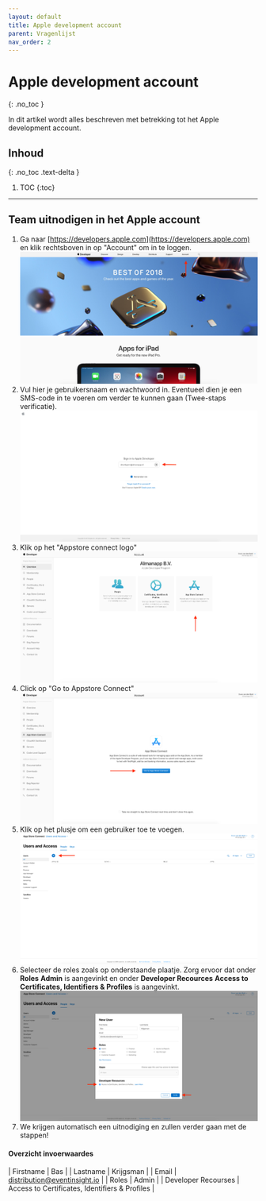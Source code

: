 ```yaml
---
layout: default
title: Apple development account
parent: Vragenlijst
nav_order: 2
---
```


# Apple development account
{: .no_toc }

In dit artikel wordt alles beschreven met betrekking tot het Apple development account.

## Inhoud
{: .no_toc .text-delta }

1. TOC
{:toc}

---

## Team uitnodigen in het Apple account

1. Ga naar [https://developers.apple.com](https://developers.apple.com) en klik rechtsboven in op "Account" om in te loggen. 
![](/assets/screenshots/vragenlijst/stap1.png)
2. Vul hier je gebruikersnaam en wachtwoord in. Eventueel dien je een SMS-code in te voeren om verder te kunnen gaan (Twee-staps verificatie).
![](/assets/screenshots/vragenlijst/stap2.png)
3. Klik op het "Appstore connect logo"
![](/assets/screenshots/vragenlijst/stap3.png)
4. Click op "Go to Appstore Connect"
![](/assets/screenshots/vragenlijst/stap4.png)
5. Klik op het plusje om een gebruiker toe te voegen.
![](/assets/screenshots/vragenlijst/stap5.png)
6. Selecteer de roles zoals op onderstaande plaatje. Zorg ervoor dat onder __Roles__ **Admin** is aangevinkt en onder __Developer Recources__ **Access to Certificates, Identifiers & Profiles** is aangevinkt.
![](/assets/screenshots/vragenlijst/stap6.png)
7. We krijgen automatisch een uitnodiging en zullen verder gaan met de stappen!

#### Overzicht invoerwaardes

| Firstname | Bas |
| Lastname | Krijgsman |
| Email | distribution@eventinsight.io |
| Roles | Admin |
| Developer Recourses | Access to Certificates, Identifiers & Profiles | 